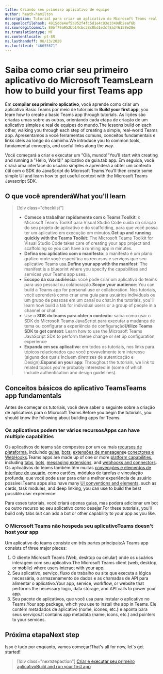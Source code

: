 ```yaml
---
title: Criando seu primeiro aplicativo de equipe
author: heath-hamilton
description: Tutorial para criar um aplicativo do Microsoft Teams real
ms.openlocfilehash: 4915dde4ef5a852f4fc5d1e4c83e3349db2eaf6b
ms.sourcegitcommit: 80bf79a952bb14cbc38c0bd1e3cf8a346158e28e
ms.translationtype: MT
ms.contentlocale: pt-BR
ms.lasthandoff: 08/13/2020
ms.locfileid: "46655671"
---
```

# <a name="learn-how-to-build-your-first-teams-app"></a><span data-ttu-id="61bbe-103">Saiba como criar seu primeiro aplicativo do Microsoft Teams</span><span class="sxs-lookup"><span data-stu-id="61bbe-103">Learn how to build your first Teams app</span></span>

<span data-ttu-id="61bbe-104">Em **compilar seu primeiro aplicativo**, você aprende como criar um aplicativo Basic Teams por meio de tutoriais.</span><span class="sxs-lookup"><span data-stu-id="61bbe-104">In **Build your first app**, you learn how to create a basic Teams app through tutorials.</span></span> <span data-ttu-id="61bbe-105">As lições são criadas umas sobre as outras, orientando cada etapa de criação de um aplicativo simples e real de equipes do mundo.</span><span class="sxs-lookup"><span data-stu-id="61bbe-105">The lessons build on each other, walking you through each step of creating a simple, real-world Teams app.</span></span> <span data-ttu-id="61bbe-106">Apresentamos a você ferramentas comuns, conceitos fundamentais e links úteis ao longo do caminho.</span><span class="sxs-lookup"><span data-stu-id="61bbe-106">We introduce you to common tools, fundamental concepts, and useful links along the way.</span></span>

<span data-ttu-id="61bbe-107">Você começará a criar e executar um "Olá, mundo!"</span><span class="sxs-lookup"><span data-stu-id="61bbe-107">You'll start with creating and running a "Hello, World!"</span></span> <span data-ttu-id="61bbe-108">aplicativo de guia.</span><span class="sxs-lookup"><span data-stu-id="61bbe-108">tab app.</span></span> <span data-ttu-id="61bbe-109">Em seguida, você criará uma interface do usuário simples e aprenderá a obter um contexto útil com o SDK do JavaScript do Microsoft Teams.</span><span class="sxs-lookup"><span data-stu-id="61bbe-109">You'll then create some simple UI and learn how to get useful context with the Microsoft Teams Javascript SDK.</span></span>

## <a name="what-youll-learn"></a><span data-ttu-id="61bbe-110">O que você aprenderá</span><span class="sxs-lookup"><span data-stu-id="61bbe-110">What you'll learn</span></span>

> [!div class="checklist"]
  >
  > - <span data-ttu-id="61bbe-111">**Comece a trabalhar rapidamente com o Teams Toolkit**: o Microsoft Teams Toolkit para Visual Studio Code cuida da criação do seu projeto de aplicativo e do scaffolding, para que você possa ter um aplicativo em execução em minutos.</span><span class="sxs-lookup"><span data-stu-id="61bbe-111">**Get up and running quickly with the Teams Toolkit**: The Microsoft Teams Toolkit for Visual Studio Code takes care of creating your app project and scaffolding so you can have a running app in minutes.</span></span>
  > - <span data-ttu-id="61bbe-112">**Defina seu aplicativo com o manifesto**: o manifesto é um plano gráfico onde você especifica os recursos e serviços que seu aplicativo Teams usa.</span><span class="sxs-lookup"><span data-stu-id="61bbe-112">**Define your app with the manifest**: The manifest is a blueprint where you specify the capabilities and services your Teams app uses.</span></span>
  > - <span data-ttu-id="61bbe-113">**Escopo da sua audiência**: você pode criar um aplicativo do teams para uso pessoal ou colaboração.</span><span class="sxs-lookup"><span data-stu-id="61bbe-113">**Scope your audience**: You can build a Teams app for personal use or collaboration.</span></span> <span data-ttu-id="61bbe-114">Nos tutoriais, você aprenderá como criar uma guia para usuários individuais ou um grupo de pessoas em um canal ou chat.</span><span class="sxs-lookup"><span data-stu-id="61bbe-114">In the tutorials, you'll learn how build a tab for individual users or a group of people in a channel or chat.</span></span>
  > - <span data-ttu-id="61bbe-115">Use o **SDK do teams para obter o contexto**: saiba como usar o SDK do Microsoft Teams JavaScript para executar a mudança de tema ou configurar a experiência de configuração</span><span class="sxs-lookup"><span data-stu-id="61bbe-115">**Utilize Teams SDK to get context**: Learn how to use the Microsoft Teams JavaScript SDK to perform theme change or set up configuration experience</span></span>  
  > - <span data-ttu-id="61bbe-116">**Expanda em seu aplicativo**: em todos os tutoriais, nos links para tópicos relacionados que você provavelmente tem interesse (alguns dos quais incluem diretrizes de autenticação e Design).</span><span class="sxs-lookup"><span data-stu-id="61bbe-116">**Expand on your app**: Throughout the tutorials, we link to related topics you're probably interested in (some of which include authentication and design guidelines).</span></span>

## <a name="teams-app-fundamentals"></a><span data-ttu-id="61bbe-117">Conceitos básicos do aplicativo Teams</span><span class="sxs-lookup"><span data-stu-id="61bbe-117">Teams app fundamentals</span></span>

<span data-ttu-id="61bbe-118">Antes de começar os tutoriais, você deve saber o seguinte sobre a criação de aplicativos para o Microsoft Teams.</span><span class="sxs-lookup"><span data-stu-id="61bbe-118">Before you begin the tutorials, you should know the following about building apps for Teams.</span></span>

### <a name="apps-can-have-multiple-capabilities"></a><span data-ttu-id="61bbe-119">Os aplicativos podem ter vários recursos</span><span class="sxs-lookup"><span data-stu-id="61bbe-119">Apps can have multiple capabilities</span></span>

<span data-ttu-id="61bbe-120">Os aplicativos do teams são compostos por um ou mais [recursos de plataforma](../capabilities-overview.md), incluindo [guias](../doc-links/what-are-tabs.md), [bots](../doc-links/what-are-bots.md ), [extensões de mensagens](../doc-links/what-are-messaging-extensions.md)e [conectores e WebHooks](../doc-links/what-are-webhooks-and-connectors.md).</span><span class="sxs-lookup"><span data-stu-id="61bbe-120">Teams apps are made up of one or more [platform capabilities](../capabilities-overview.md), including [tabs](../doc-links/what-are-tabs.md), [bots](../doc-links/what-are-bots.md ), [messaging extensions](../doc-links/what-are-messaging-extensions.md), and [webhooks and connectors](../doc-links/what-are-webhooks-and-connectors.md).</span></span> <span data-ttu-id="61bbe-121">Os aplicativos do teams também têm muitas [convenções e elementos de interface do usuário](../doc-links/teams-ui-conventions.md), como cartões, módulos de tarefas e vinculação profunda, que você pode usar para criar a melhor experiência de usuário possível.</span><span class="sxs-lookup"><span data-stu-id="61bbe-121">Teams apps also have many [UI conventions and elements](../doc-links/teams-ui-conventions.md), such as cards, task modules, and deep linking, you can use to build the best possible user experience.</span></span>

<span data-ttu-id="61bbe-122">Para esses tutoriais, você criará apenas guias, mas poderá adicionar um bot ou outro recurso ao seu aplicativo como desejar.</span><span class="sxs-lookup"><span data-stu-id="61bbe-122">For these tutorials, you'll build only tabs but can add a bot or other capability to your app as you like.</span></span>

### <a name="teams-doesnt-host-your-app"></a><span data-ttu-id="61bbe-123">O Microsoft Teams não hospeda seu aplicativo</span><span class="sxs-lookup"><span data-stu-id="61bbe-123">Teams doesn't host your app</span></span>  

<span data-ttu-id="61bbe-124">Um aplicativo do teams consiste em três partes principais:</span><span class="sxs-lookup"><span data-stu-id="61bbe-124">A Teams app consists of three major pieces:</span></span>

1. <span data-ttu-id="61bbe-125">O cliente Microsoft Teams (Web, desktop ou celular) onde os usuários interagem com seu aplicativo.</span><span class="sxs-lookup"><span data-stu-id="61bbe-125">The Microsoft Teams client (web, desktop, or mobile) where users interact with your app.</span></span>
1. <span data-ttu-id="61bbe-126">Seu aplicativo, serviço, fluxo de trabalho ou site que executa a lógica necessária, o armazenamento de dados e as chamadas de API para alimentar o aplicativo.</span><span class="sxs-lookup"><span data-stu-id="61bbe-126">Your app, service, workflow, or website that performs the necessary logic, data storage, and API calls to power your app.</span></span>
1. <span data-ttu-id="61bbe-127">Seu pacote de aplicativos, que você usa para instalar o aplicativo no Teams.</span><span class="sxs-lookup"><span data-stu-id="61bbe-127">Your app package, which you use to install the app in Teams.</span></span> <span data-ttu-id="61bbe-128">Ele contém metadados de aplicativo (nome, ícones, etc.) e aponta para seus serviços.</span><span class="sxs-lookup"><span data-stu-id="61bbe-128">It contains app metadata (name, icons, etc.) and pointers to your services.</span></span>

## <a name="next-step"></a><span data-ttu-id="61bbe-129">Próxima etapa</span><span class="sxs-lookup"><span data-stu-id="61bbe-129">Next step</span></span>

<span data-ttu-id="61bbe-130">Isso é tudo por enquanto, vamos começar!</span><span class="sxs-lookup"><span data-stu-id="61bbe-130">That's all for now, let's get started!</span></span>

> [!div class="nextstepaction"]
> [<span data-ttu-id="61bbe-131">Criar e executar seu primeiro aplicativo</span><span class="sxs-lookup"><span data-stu-id="61bbe-131">Build and run your first app</span></span>](build-and-run-with-toolkit.md)
